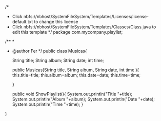 /*
 * Click nbfs://nbhost/SystemFileSystem/Templates/Licenses/license-default.txt to change this license
 * Click nbfs://nbhost/SystemFileSystem/Templates/Classes/Class.java to edit this template
 */
package com.mycompany.playlist;

/**
 *
 * @author Fer
 */
public class Musicas{

    String title;
    String album;
    String date;
    int time;


   public Musicas(String title, String album, String date, int time ){
       this.title=title;
       this.album=album;
       this.date=date;
       this.time=time;

   } 

   public void ShowPlaylist(){
       System.out.println("Title "+title);
       System.out.println("Album "+album);
       System.out.println("Date "+date);
       System.out.println("Time "+time);
   }

}
